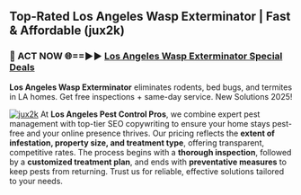 ## Top-Rated Los Angeles Wasp Exterminator | Fast & Affordable (jux2k)

<h3>🐜 ACT NOW 🌐==►► <a href="https://tinyurl.com/yc7vsfwc" rel="nofollow">Los Angeles Wasp Exterminator Special Deals</a></h3>

**Los Angeles Wasp Exterminator** eliminates rodents, bed bugs, and termites in LA homes. Get free inspections + same-day service. New Solutions 2025!

[![jux2k](https://i.imgur.com/1VzRXn8.jpeg)](https://tinyurl.com/yc7vsfwc)
At **Los Angeles Pest Control Pros**, we combine expert pest management with top-tier SEO copywriting to ensure your home stays pest-free and your online presence thrives. Our pricing reflects the **extent of infestation, property size, and treatment type**, offering transparent, competitive rates. The process begins with a **thorough inspection**, followed by a **customized treatment plan**, and ends with **preventative measures** to keep pests from returning. Trust us for reliable, effective solutions tailored to your needs.
